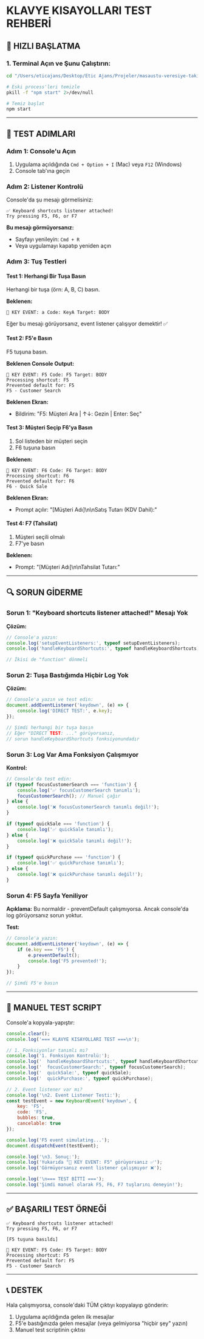 # KLAVYE KISAYOLLARI TEST REHBERİ

## 🚀 HIZLI BAŞLATMA

### 1. Terminal Açın ve Şunu Çalıştırın:
```bash
cd "/Users/eticajans/Desktop/Etic Ajans/Projeler/masaustu-veresiye-takip"

# Eski process'leri temizle
pkill -f "npm start" 2>/dev/null

# Temiz başlat
npm start
```

---

## 🧪 TEST ADIMLARI

### Adım 1: Console'u Açın
1. Uygulama açıldığında `Cmd + Option + I` (Mac) veya `F12` (Windows)
2. Console tab'ına geçin

### Adım 2: Listener Kontrolü
Console'da şu mesajı görmelisiniz:
```
✅ Keyboard shortcuts listener attached!
Try pressing F5, F6, or F7
```

**Bu mesajı görmüyorsanız:**
- Sayfayı yenileyin: `Cmd + R`
- Veya uygulamayı kapatıp yeniden açın

### Adım 3: Tuş Testleri

#### Test 1: Herhangi Bir Tuşa Basın
Herhangi bir tuşa (örn: A, B, C) basın.

**Beklenen:**
```
🎹 KEY EVENT: a Code: KeyA Target: BODY
```

Eğer bu mesajı görüyorsanız, event listener çalışıyor demektir! ✅

#### Test 2: F5'e Basın
F5 tuşuna basın.

**Beklenen Console Output:**
```
🎹 KEY EVENT: F5 Code: F5 Target: BODY
Processing shortcut: F5
Prevented default for: F5
F5 - Customer Search
```

**Beklenen Ekran:**
- Bildirim: "F5: Müşteri Ara | ↑↓: Gezin | Enter: Seç"

#### Test 3: Müşteri Seçip F6'ya Basın
1. Sol listeden bir müşteri seçin
2. F6 tuşuna basın

**Beklenen:**
```
🎹 KEY EVENT: F6 Code: F6 Target: BODY
Processing shortcut: F6
Prevented default for: F6
F6 - Quick Sale
```

**Beklenen Ekran:**
- Prompt açılır: "[Müşteri Adı]\n\nSatış Tutarı (KDV Dahil):"

#### Test 4: F7 (Tahsilat)
1. Müşteri seçili olmalı
2. F7'ye basın

**Beklenen:**
- Prompt: "[Müşteri Adı]\n\nTahsilat Tutarı:"

---

## 🔍 SORUN GİDERME

### Sorun 1: "Keyboard shortcuts listener attached!" Mesajı Yok

**Çözüm:**
```javascript
// Console'a yazın:
console.log('setupEventListeners:', typeof setupEventListeners);
console.log('handleKeyboardShortcuts:', typeof handleKeyboardShortcuts);

// İkisi de "function" dönmeli
```

### Sorun 2: Tuşa Bastığımda Hiçbir Log Yok

**Çözüm:**
```javascript
// Console'a yazın ve test edin:
document.addEventListener('keydown', (e) => {
    console.log('DIRECT TEST:', e.key);
});

// Şimdi herhangi bir tuşa basın
// Eğer "DIRECT TEST: ..." görüyorsanız, 
// sorun handleKeyboardShortcuts fonksiyonundadır
```

### Sorun 3: Log Var Ama Fonksiyon Çalışmıyor

**Kontrol:**
```javascript
// Console'da test edin:
if (typeof focusCustomerSearch === 'function') {
    console.log('✅ focusCustomerSearch tanımlı');
    focusCustomerSearch(); // Manuel çağır
} else {
    console.log('❌ focusCustomerSearch tanımlı değil!');
}

if (typeof quickSale === 'function') {
    console.log('✅ quickSale tanımlı');
} else {
    console.log('❌ quickSale tanımlı değil!');
}

if (typeof quickPurchase === 'function') {
    console.log('✅ quickPurchase tanımlı');
} else {
    console.log('❌ quickPurchase tanımlı değil!');
}
```

### Sorun 4: F5 Sayfa Yeniliyor

**Açıklama:**
Bu normaldir - preventDefault çalışmıyorsa. Ancak console'da log görüyorsanız sorun yoktur.

**Test:**
```javascript
// Console'a yazın:
document.addEventListener('keydown', (e) => {
    if (e.key === 'F5') {
        e.preventDefault();
        console.log('F5 prevented!');
    }
});

// Şimdi F5'e basın
```

---

## 🎯 MANUEL TEST SCRIPT

Console'a kopyala-yapıştır:

```javascript
console.clear();
console.log('=== KLAVYE KISAYOLLARI TEST ===\n');

// 1. Fonksiyonlar tanımlı mı?
console.log('1. Fonksiyon Kontrolü:');
console.log('  handleKeyboardShortcuts:', typeof handleKeyboardShortcuts);
console.log('  focusCustomerSearch:', typeof focusCustomerSearch);
console.log('  quickSale:', typeof quickSale);
console.log('  quickPurchase:', typeof quickPurchase);

// 2. Event listener var mı?
console.log('\n2. Event Listener Testi:');
const testEvent = new KeyboardEvent('keydown', {
    key: 'F5',
    code: 'F5',
    bubbles: true,
    cancelable: true
});

console.log('F5 event simulating...');
document.dispatchEvent(testEvent);

console.log('\n3. Sonuç:');
console.log('Yukarıda "🎹 KEY EVENT: F5" görüyorsanız ✅');
console.log('Görmüyorsanız event listener çalışmıyor ❌');

console.log('\n=== TEST BİTTİ ===');
console.log('Şimdi manuel olarak F5, F6, F7 tuşlarını deneyin!');
```

---

## ✅ BAŞARILI TEST ÖRNEĞİ

```
✅ Keyboard shortcuts listener attached!
Try pressing F5, F6, or F7

[F5 tuşuna basıldı]

🎹 KEY EVENT: F5 Code: F5 Target: BODY
Processing shortcut: F5
Prevented default for: F5
F5 - Customer Search
```

---

## 📞 DESTEK

Hala çalışmıyorsa, console'daki TÜM çıktıyı kopyalayıp gönderin:
1. Uygulama açıldığında gelen ilk mesajlar
2. F5'e bastığınızda gelen mesajlar (veya gelmiyorsa "hiçbir şey" yazın)
3. Manuel test scriptinin çıktısı


